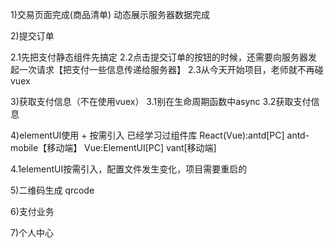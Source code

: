 1)交易页面完成(商品清单)
动态展示服务器数据完成



2)提交订单

2.1先把支付静态组件先搞定
2.2点击提交订单的按钮的时候，还需要向服务器发起一次请求【把支付一些信息传递给服务器】
2.3从今天开始项目，老师就不再碰vuex






3)获取支付信息（不在使用vuex）
3.1别在生命周期函数中async
3.2获取支付信息



4)elementUI使用 + 按需引入
已经学习过组件库
React(Vue):antd[PC] antd-mobile【移动端】
Vue:ElementUI[PC]   vant[移动端]

4.1elementUI按需引入，配置文件发生变化，项目需要重启的



5)二维码生成 qrcode





6)支付业务




7)个人中心

